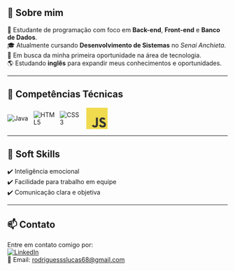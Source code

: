 ## 👋 Sobre mim

🎯 Estudante de programação com foco em **Back-end**, **Front-end** e **Banco de Dados**.  
🎓 Atualmente cursando **Desenvolvimento de Sistemas** no *Senai Anchieta*.  
💼 Em busca da minha primeira oportunidade na área de tecnologia.  
🌎 Estudando **inglês** para expandir meus conhecimentos e oportunidades.

---

## 🚀 Competências Técnicas

<div style="display: flex; gap: 10px; align-items: center;">
  <img src="https://logo.svgcdn.com/l/java.png" width="50px" title="Java"/>
  <img src="https://cdn-icons-png.flaticon.com/512/5968/5968267.png" width="50px" title="HTML5"/>
  <img src="https://cdn-icons-png.flaticon.com/512/5968/5968242.png" width="50px" title="CSS3"/>
  <img src="https://raw.githubusercontent.com/devicons/devicon/master/icons/javascript/javascript-original.svg" width="50px" title="JavaScript"/>
</div>

---

## 🧠 Soft Skills

✔️ Inteligência emocional  
✔️ Facilidade para trabalho em equipe  
✔️ Comunicação clara e objetiva  

---

## 📫 Contato

Entre em contato comigo por:  
[![LinkedIn](https://img.shields.io/badge/LinkedIn-blue?style=for-the-badge&logo=linkedin)](https://www.linkedin.com/in/lucas-rodrigues-121a7a36b/)  
📧 Email: rodriguessslucas68@gmail.com

